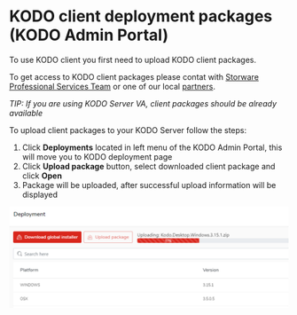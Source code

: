 # KODO client deployment packages \(KODO Admin Portal\)

To use KODO client you first need to upload KODO client packages.

To get access to KODO client packages please contat with [Storware Professional Services Team](mailto:ps@storware.eu) or one of our local [partners](https://storware.eu/en/partners/).

_TIP: If you are using KODO Server VA, client packages should be already available_

To upload client packages to your KODO Server follow the steps:

1. Click **Deployments** located in left menu of the KODO Admin Portal, this will move you to KODO deployment page
2. Click **Upload package** button, select downloaded client package and click **Open**
3. Package will be uploaded, after successful upload information will be displayed

![upload](../../.gitbook/assets/uploadpkg.PNG)

